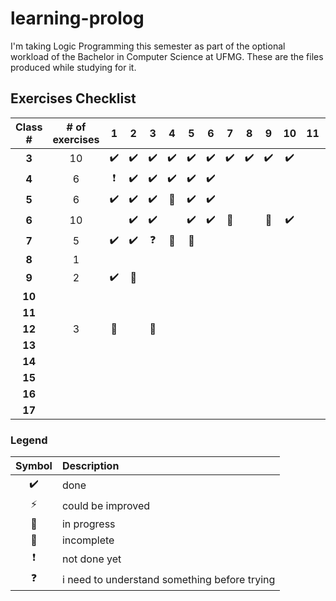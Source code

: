# learning-prolog

I'm taking Logic Programming this semester as part of the optional workload of the Bachelor in Computer Science at UFMG. These are the files produced while studying for it.
 
## Exercises Checklist

Class # | # of exercises | 1 | 2 | 3 | 4 | 5 | 6 | 7 | 8 | 9 | 10 | 11 | Progress (%)
:---: | :---: | :---: | :---: | :---: | :---: | :---: | :---: | :---: | :---: | :---: | :---: | :---: | :---:
**3** | 10 | :heavy_check_mark: | :heavy_check_mark: | :heavy_check_mark: | :heavy_check_mark: | :heavy_check_mark: | :heavy_check_mark: | :heavy_check_mark: | :heavy_check_mark: | :heavy_check_mark: | :heavy_check_mark:  | | 100
**4** | 6 | :heavy_exclamation_mark: | :heavy_check_mark: | :heavy_check_mark: | :heavy_check_mark: | :heavy_check_mark: | :heavy_check_mark: | |  | |  | | 83   
**5** | 6 | :heavy_check_mark: | :heavy_check_mark: | :heavy_check_mark: | :radio_button: | :heavy_check_mark: | :heavy_check_mark: | | | | | | 92  
**6** | 10 |  | :heavy_check_mark: | :heavy_check_mark: | | :heavy_check_mark: | :heavy_check_mark: | :construction: | | :radio_button: | :heavy_check_mark: | | 60
**7** | 5 | :heavy_check_mark: | :heavy_check_mark: | :question: | :radio_button: | :construction: | | | | | | | 60
**8** | 1 | | | | | | | | | | | | 0  
**9** | 2 | :heavy_check_mark: | :construction: | | | | | | | | | | 80
**10** | |  | |  | | | | | | | | |
**11** | |  | |  | | | | | | | | | 
**12** | 3 |  :construction: | | :construction: | | | | | | | | | 60
**13** | |  | |  | | | | | | | | | 
**14** | |  | |  | | | | | | | | |
**15** | |  | |  | | | | | | | | |
**16** | |  | |  | | | | | | | | |
**17** | |  | |  | | | | | | | | |

### Legend

Symbol | Description
:---: | :---
:heavy_check_mark: | done
:zap: | could be improved
:construction: | in progress
:radio_button: | incomplete
:heavy_exclamation_mark: | not done yet
:question: | i need to understand something before trying
